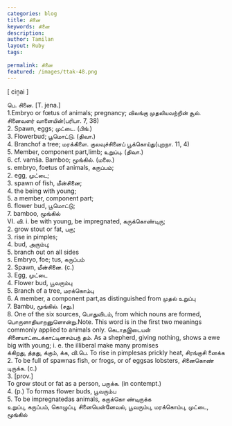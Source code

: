 ```yaml
---
categories: blog
title: சினை
keywords: சினை
description: 
author: Tamilan
layout: Ruby
tags: 
 
permalink: சினை
featured: /images/ttak-48.png
---
```

  
[ ciṉai ]  
  
பெ. சினை. [T. jena.]  
1.Embryo or fœtus of animals; pregnancy; விலங்கு முதலியவற்றின் சூல். சினைவளர் வாளையின்(பரிபா. 7, 38)  
2. Spawn, eggs; முட்டை. (பிங்.)  
3. Flowerbud; பூமொட்டு. (திவா.)  
4. Branchof a tree; மரக்கிளை. குலவுச்சினைப் பூக்கொய்து(புறநா. 11, 4)  
5. Member, component part,limb; உறுப்பு. (திவா.)  
6. cf. vamša. Bamboo; மூங்கில். (மலை.)  
s. embryo, foetus of animals, கருப்பம்;  
2. egg, முட்டை;  
3. spawn of fish, மீன்சினை;  
4. the being with young;  
5. a member, component part;  
6. flower bud, பூமொட்டு;  
7. bamboo, மூங்கில்  
VI. வி. i. be with young, be impregnated, கருக்கொண்டிரு;  
2. grow stout or fat, பரு;  
3. rise in pimples;  
4. bud, அரும்பு;  
5. branch out on all sides  
s. Embryo, foe; tus, கருப்பம்  
2. Spawn, மீன்சினை. (c.)  
3. Egg, முட்டை  
4. Flower bud, பூவரும்பு  
5. Branch of a tree, மரக்கொம்பு  
6. A member, a component part,as distinguished from முதல் உறுப்பு  
7. Bambu, மூங்கில். (சது.)  
8. One of the six sources, பொதுவிடம், from which nouns are formed, பொருளாதியாறனுளொன்று.Note. This word is in the first two meanings commonly applied to animals only. கெடாதஇடையன் சினையாட்டைக்காட்டினசம்பந் தம். As a shepherd, giving nothing, shows a ewe big with young; i. e. the illiberal make many promises  
க்கிறது, த்தது, க்கும், க்க, வி.பெ. To rise in pimplesas prickly heat, சிரங்குசி னைக்க  
2. To be full of spawnas fish, or frogs, or of eggsas lobsters, சினைகொண் டிருக்க. (c.)  
3. [prov.]  
To grow stout or fat as a person, பருக்க. (in contempt.)  
4. (p.) To formas flower buds, பூவரும்ப  
5. To be impregnatedas animals, கருக்கொ ண்டிருக்க  
உறுப்பு, கருப்பம், கொழுப்பு, சினையென்னேவல், பூவரும்பு, மரக்கொம்பு, முட்டை, மூங்கில்